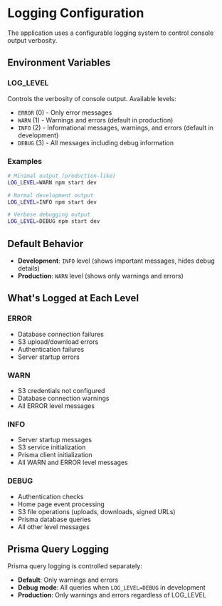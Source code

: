 # Logging Configuration

The application uses a configurable logging system to control console output verbosity.

## Environment Variables

### LOG_LEVEL
Controls the verbosity of console output. Available levels:

- `ERROR` (0) - Only error messages
- `WARN` (1) - Warnings and errors (default in production)
- `INFO` (2) - Informational messages, warnings, and errors (default in development)
- `DEBUG` (3) - All messages including debug information

### Examples

```bash
# Minimal output (production-like)
LOG_LEVEL=WARN npm start dev

# Normal development output
LOG_LEVEL=INFO npm start dev

# Verbose debugging output
LOG_LEVEL=DEBUG npm start dev
```

## Default Behavior

- **Development**: `INFO` level (shows important messages, hides debug details)
- **Production**: `WARN` level (shows only warnings and errors)

## What's Logged at Each Level

### ERROR
- Database connection failures
- S3 upload/download errors
- Authentication failures
- Server startup errors

### WARN
- S3 credentials not configured
- Database connection warnings
- All ERROR level messages

### INFO
- Server startup messages
- S3 service initialization
- Prisma client initialization
- All WARN and ERROR level messages

### DEBUG
- Authentication checks
- Home page event processing
- S3 file operations (uploads, downloads, signed URLs)
- Prisma database queries
- All other level messages

## Prisma Query Logging

Prisma query logging is controlled separately:
- **Default**: Only warnings and errors
- **Debug mode**: All queries when `LOG_LEVEL=DEBUG` in development
- **Production**: Only warnings and errors regardless of LOG_LEVEL
